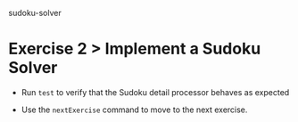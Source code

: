 sudoku-solver

# Exercise 2 > Implement a Sudoku Solver

- Run `test` to verify that the Sudoku detail processor behaves as expected

- Use the `nextExercise` command to move to the next exercise.
